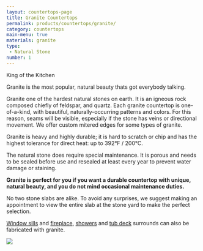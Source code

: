 ```yaml
---
layout: countertops-page
title: Granite Countertops
permalink: products/countertops/granite/
category: countertops
main-menu: true
materials: granite
type:
 - Natural Stone
number: 1
---
```

<div class="content">

<div class="content__text">
<p class="is-first-heading h2">King of the Kitchen</p>
<p class="h3">Granite is the most popular, natural beauty thats got everybody talking.</p>

Granite one of the hardest natural stones on earth. It is an igneous rock composed chiefly of feldspar, and quartz. Each granite countertop is one-of-a-kind, with beautiful, naturally-occurring patterns and colors. For this reason, seams will be visible, especially if the stone has veins or directional movement. We offer custom mitered edges for some types of granite.

Granite is heavy and highly durable; it is hard to scratch or chip and has the highest tolerance for direct heat: up to 392&deg;F / 200&deg;C.

The natural stone does require special maintenance. It is porous and needs to be sealed before use and resealed at least every year to prevent water damage or staining.

**Granite is perfect for you if you want a durable countertop with unique, natural beauty, and you do not mind occasional maintenance duties.**

No two stone slabs are alike. To avoid any surprises, we suggest making an appointment to view the entire slab at the stone yard to make the perfect selection.

<a href="{{ site.url }}/products/window-sills/">Window sills</a> and <a href="{{ site.url }}/products/surrounds/fireplace/">fireplace</a>, <a href="{{ site.url }}/products/surrounds/showers/">showers</a> and <a href="{{ site.url }}/products/surrounds/tub-deck/">tub deck</a> surrounds can also be fabricated with granite.

</div>

<div class="content__image fixedsticky">
<img src="{{ site.url }}/assets/images/kitchen-2.jpg">
</div>

</div>
